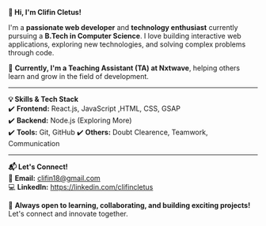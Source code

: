  **👋 Hi, I'm Clifin Cletus!**  

I'm a **passionate web developer** and **technology enthusiast** currently pursuing a **B.Tech in Computer Science**. I love building interactive web applications, exploring new technologies, and solving complex problems through code.  

🚀 **Currently, I'm a Teaching Assistant (TA) at Nxtwave**, helping others learn and grow in the field of development.  

---

 **💡 Skills & Tech Stack**  
✔️ **Frontend:** React.js, JavaScript ,HTML, CSS, GSAP  
✔️ **Backend:** Node.js (Exploring More)  
✔️ **Tools:** Git, GitHub
✔️ **Others:** Doubt Clearence, Teamwork, Communication

---

 **📬 Let's Connect!**  
📧 **Email:** clifin18@gmail.com    
💻 **LinkedIn:** https://linkedin.com/clifincletus 

🚀 **Always open to learning, collaborating, and building exciting projects!** Let's connect and innovate together.  

<!---
ClifinCletus/ClifinCletus is a ✨ special ✨ repository because its `README.md` (this file) appears on your GitHub profile.
You can click the Preview link to take a look at your changes.
--->
